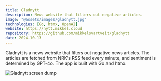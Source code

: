 ```yaml
---
title: Gladnytt
description: News website that filters out negative articles.
image: "@assets/images/gladnytt.jpg"
technologies: [Go, htmx, OpenAI]
website: https://nytt.mikkel.cloud
repository: https://github.com/mikkelsvartveit/gladnytt
date: 2024-10-13
---
```


Gladnytt is a news website that filters out negative news articles. The articles are fetched from NRK's RSS feed every minute, and sentiment is determined by GPT-4o. The app is built with Go and htmx.

![Gladnytt screen dump](@assets/images/gladnytt-screenshot.png)
